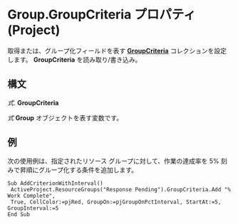 
# Group.GroupCriteria プロパティ (Project)

取得または、グループ化フィールドを表す **[GroupCriteria](9c3f7a79-c65f-925c-98ae-c217bd6ed8f7.md)** コレクションを設定します。 **GroupCriteria** を読み取り/書き込み。


## 構文

 _式_. **GroupCriteria**

 _式_ **Group** オブジェクトを表す変数です。


## 例

次の使用例は、指定されたリソース グループに対して、作業の達成率を 5% 刻みで昇順にグループ化する条件を追加します。


```
Sub AddCriterionWithInterval() 
 ActiveProject.ResourceGroups("Response Pending").GroupCriteria.Add "% Work Complete", 
 True, CellColor:=pjRed, GroupOn:=pjGroupOnPctInterval, StartAt:=5, GroupInterval:=5 
End Sub
```

